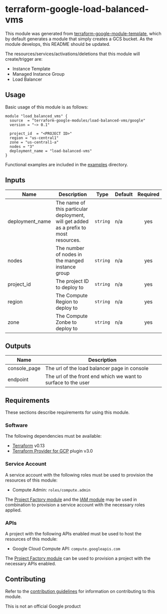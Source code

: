 # terraform-google-load-balanced-vms

This module was generated from [terraform-google-module-template](https://github.com/terraform-google-modules/terraform-google-module-template/), which by default generates a module that simply creates a GCS bucket. As the module develops, this README should be updated.

The resources/services/activations/deletions that this module will create/trigger are:

* Instance Template
* Managed Instance Group
* Load Balancer

## Usage

Basic usage of this module is as follows:

```hcl
module "load_balanced_vms" {
  source  = "terraform-google-modules/load-balanced-vms/google"
  version = "~> 0.1"

  project_id  = "<PROJECT ID>"
  region = "us-central1"
  zone = "us-central1-a"
  nodes = "3"
  deployment_name = "load-balanced-vms"
}
```

Functional examples are included in the
[examples](./examples/) directory.

<!-- BEGINNING OF PRE-COMMIT-TERRAFORM DOCS HOOK -->
## Inputs

| Name | Description | Type | Default | Required |
|------|-------------|------|---------|:--------:|
| deployment\_name | The name of this particular deployment, will get added as a prefix to most resources. | `string` | n/a | yes |
| nodes | The number of nodes in the manged instance group | `string` | n/a | yes |
| project\_id | The project ID to deploy to | `string` | n/a | yes |
| region | The Compute Region to deploy to | `string` | n/a | yes |
| zone | The Compute Zonbe to deploy to | `string` | n/a | yes |

## Outputs

| Name | Description |
|------|-------------|
| console\_page | The url of the load balancer page in console |
| endpoint | The url of the front end which we want to surface to the user |

<!-- END OF PRE-COMMIT-TERRAFORM DOCS HOOK -->

## Requirements

These sections describe requirements for using this module.

### Software

The following dependencies must be available:

- [Terraform][terraform] v0.13
- [Terraform Provider for GCP][terraform-provider-gcp] plugin v3.0

### Service Account

A service account with the following roles must be used to provision
the resources of this module:

- Compute Admin: `roles/compute.admin`

The [Project Factory module][project-factory-module] and the
[IAM module][iam-module] may be used in combination to provision a
service account with the necessary roles applied.

### APIs

A project with the following APIs enabled must be used to host the
resources of this module:

- Google Cloud Compute API: `compute.googleapis.com`

The [Project Factory module][project-factory-module] can be used to
provision a project with the necessary APIs enabled.

## Contributing

Refer to the [contribution guidelines](./CONTRIBUTING.md) for
information on contributing to this module.

[iam-module]: https://registry.terraform.io/modules/terraform-google-modules/iam/google
[project-factory-module]: https://registry.terraform.io/modules/terraform-google-modules/project-factory/google
[terraform-provider-gcp]: https://www.terraform.io/docs/providers/google/index.html
[terraform]: https://www.terraform.io/downloads.html


This is not an official Google product